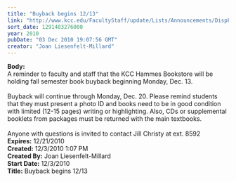 ```yaml
---
title: "Buyback begins 12/13"
link: "http://www.kcc.edu/FacultyStaff/update/Lists/Announcements/DispForm.aspx?ID=21"
sort_date: 1291403276000
year: 2010
pubDate: "03 Dec 2010 19:07:56 GMT"
creator: "Joan Liesenfelt-Millard"
---
```


<div><b>Body:</b> <div class=ExternalClass346658AB67AA411C8881F2A2BF118994>
<div>A reminder to faculty and staff that the KCC Hammes Bookstore will be holding fall semester book buyback beginning Monday, Dec. 13.</div>
<div><br>Buyback will continue through Monday, Dec. 20. Please remind students that they must present a photo ID and books need to be in good condition with limited (12-15 pages) writing or highlighting. Also, CDs or supplemental booklets from packages must be returned with the main textbooks. <br></div>
<div> </div>
<div>Anyone with questions is invited to contact Jill Christy at ext. 8592</div></div></div>
<div><b>Expires:</b> 12/21/2010</div>
<div><b>Created:</b> 12/3/2010 1:07 PM</div>
<div><b>Created By:</b> Joan Liesenfelt-Millard</div>
<div><b>Start Date:</b> 12/3/2010</div>
<div><b>Title:</b> Buyback begins 12/13</div>
